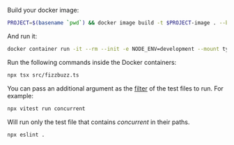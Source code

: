 Build your docker image:

```sh
PROJECT=$(basename `pwd`) && docker image build -t $PROJECT-image . --build-arg user_id=`id -u` --build-arg group_id=`id -g`
```

And run it:

```sh
docker container run -it --rm --init -e NODE_ENV=development --mount type=bind,src=`pwd`,dst=/app --name $PROJECT-container $PROJECT-image /bin/zsh
```

Run the following commands inside the Docker containers:

```sh
npx tsx src/fizzbuzz.ts
```

You can pass an additional argument as the [filter](https://vitest.dev/guide/cli.html#vitest) of the test files to run. For example:

```sh
npx vitest run concurrent
```

Will run only the test file that contains *concurrent* in their paths. 

```sh
npx eslint .
```

